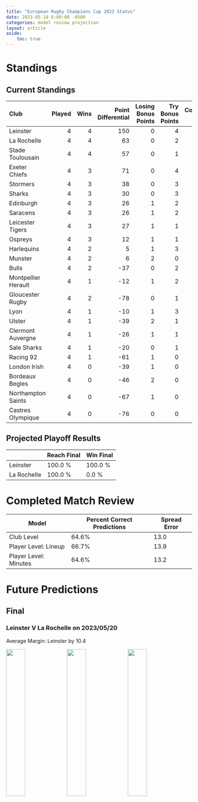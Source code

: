 ```yaml
---  
title: "European Rugby Champions Cup 2022 Status"  
date: 2023-05-18 6:00:00 -0500  
categories: model review projection  
layout: article  
aside:  
    toc: true  
---
```

# Standings

## Current Standings


| Club                |   Played |   Wins |   Point Differential |   Losing Bonus Points |   Try Bonus Points |   Competition Points |
|:--------------------|---------:|-------:|---------------------:|----------------------:|-------------------:|---------------------:|
| Leinster            |        4 |      4 |                  150 |                     0 |                  4 |                   20 |
| La Rochelle         |        4 |      4 |                   63 |                     0 |                  2 |                   18 |
| Stade Toulousain    |        4 |      4 |                   57 |                     0 |                  1 |                   17 |
| Exeter Chiefs       |        4 |      3 |                   71 |                     0 |                  4 |                   16 |
| Stormers            |        4 |      3 |                   38 |                     0 |                  3 |                   15 |
| Sharks              |        4 |      3 |                   30 |                     0 |                  3 |                   15 |
| Edinburgh           |        4 |      3 |                   26 |                     1 |                  2 |                   15 |
| Saracens            |        4 |      3 |                   26 |                     1 |                  2 |                   15 |
| Leicester Tigers    |        4 |      3 |                   27 |                     1 |                  1 |                   14 |
| Ospreys             |        4 |      3 |                   12 |                     1 |                  1 |                   14 |
| Harlequins          |        4 |      2 |                    5 |                     1 |                  3 |                   12 |
| Munster             |        4 |      2 |                    6 |                     2 |                  0 |                   10 |
| Bulls               |        4 |      2 |                  -37 |                     0 |                  2 |                   10 |
| Montpellier Herault |        4 |      1 |                  -12 |                     1 |                  2 |                    9 |
| Gloucester Rugby    |        4 |      2 |                  -78 |                     0 |                  1 |                    9 |
| Lyon                |        4 |      1 |                  -10 |                     1 |                  3 |                    8 |
| Ulster              |        4 |      1 |                  -39 |                     2 |                  1 |                    7 |
| Clermont Auvergne   |        4 |      1 |                  -26 |                     1 |                  1 |                    6 |
| Sale Sharks         |        4 |      1 |                  -20 |                     0 |                  1 |                    5 |
| Racing 92           |        4 |      1 |                  -61 |                     1 |                  0 |                    5 |
| London Irish        |        4 |      0 |                  -39 |                     1 |                  0 |                    3 |
| Bordeaux Begles     |        4 |      0 |                  -46 |                     2 |                  0 |                    2 |
| Northampton Saints  |        4 |      0 |                  -67 |                     1 |                  0 |                    1 |
| Castres Olympique   |        4 |      0 |                  -76 |                     0 |                  0 |                    0 |



## Projected Playoff Results


|             | Reach Final   | Win Final   |
|:------------|:--------------|:------------|
| Leinster    | 100.0 %       | 100.0 %     |
| La Rochelle | 100.0 %       | 0.0 %       |



# Completed Match Review


| Model | Percent Correct Predictions | Spread Error |
| ------ | ------ | ------ |
| Club Level | 64.6% | 13.0 |
| Player Level: Lineup | 66.7% | 13.9 |
| Player Level: Minutes | 64.6% | 13.2 |


# Future Predictions

## Final

### Leinster V La Rochelle on 2023/05/20


Average Margin: Leinster by 10.4

<p float="left">
<img src="plots/performances_Leinster_V_La Rochelle_5.png" width="32%" />
<img src="plots/resultbar_Leinster_V_La Rochelle_5.png" width="32%" />
<img src="plots/spreads_Leinster_V_La Rochelle_5.png" width="32%" />
</p>
